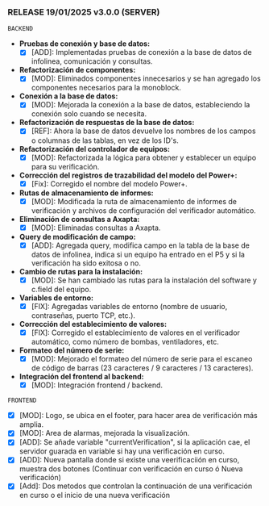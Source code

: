 ### RELEASE 19/01/2025 v3.0.0 (SERVER) 

```
BACKEND
```

- **Pruebas de conexión y base de datos:**
  - [x] [ADD]: Implementadas pruebas de conexión a la base de datos de infolinea, comunicación y consultas.
- **Refactorización de componentes:**
  - [x] [MOD]: Eliminados componentes innecesarios y se han agregado los componentes necesarios para la monoblock.  
- **Conexión a la base de datos:**
  - [x] [MOD]: Mejorada la conexión a la base de datos, estableciendo la conexión solo cuando se necesita.
- **Refactorización de respuestas de la base de datos:**
  - [x] [REF]: Ahora la base de datos devuelve los nombres de los campos o columnas de las tablas, en vez de los ID's.  
- **Refactorización del controlador de equipos:**
  - [x] [MOD]: Refactorizada la lógica para obtener y establecer un equipo para su verificación.
- **Corrección del registros de trazabilidad del modelo del Power+:**
  - [x] [Fix]: Corregido el nombre del modelo Power+.
- **Rutas de almacenamiento de informes:**
  - [x] [MOD]: Modificada la ruta de almacenamiento de informes de verificación y archivos de configuración del verificador automático.
- **Eliminación de consultas a Axapta:**
  - [x] [MOD]: Eliminadas consultas a Axapta.
- **Query de modificación de campo:**
  - [x] [ADD]: Agregada query, modifica campo en la tabla de la base de datos de infolinea, indica si un equipo ha entrado en el P5 y si la verificación ha sido exitosa o no.
- **Cambio de rutas para la instalación:**
  - [x] [MOD]: Se han cambiado las rutas para la instalación del software y c.field del equipo.
- **Variables de entorno:**
  - [x] [FIX]: Agregadas variables de entorno (nombre de usuario, contraseñas, puerto TCP, etc.).
- **Corrección del establecimiento de valores:**
  - [x] [FIX]: Corregido el establecimiento de valores en el verificador automático, como número de bombas, ventiladores, etc.
- **Formateo del número de serie:**
  - [x] [MOD]: Mejorado el formateo del número de serie para el escaneo de código de barras (23 caracteres / 9 caracteres / 13 caracteres).  
- **Integración del frontend al backend:**
  - [x] [MOD]: Integración frontend / backend.
  
```
FRONTEND
```
    
  - [x] [MOD]: Logo, se ubica en el footer, para hacer area de verificación más amplia.  
  - [x] [MOD]: Area de alarmas, mejorada la visualización.  
  - [x] [ADD]: Se añade variable "currentVerification", si la aplicación cae, el servidor guarada en variable si hay una verificación en curso.  
  - [x] [ADD]: Nueva pantalla donde si existe una veerificaciión en curso, muestra dos botones (Continuar con verificación en curso ó Nueva verificación)  
  - [x] [Add]: Dos metodos que controlan la continuación de una verificación en curso o el inicio de una nueva verificación 
